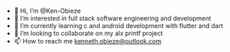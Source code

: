 - 👋 Hi, I’m @Ken-Obieze
- 👀 I’m interested in full stack software engineering and development
- 🌱 I’m currently learning c and android development with flutter and dart
- 💞️ I’m looking to collaborate on my alx printf project
- 📫 How to reach me kenneth.obieze@outlook.com

<!---
Ken-Obieze/Ken-Obieze is a ✨ special ✨ repository because its `README.md` (this file) appears on your GitHub profile.
You can click the Preview link to take a look at your changes.
--->
